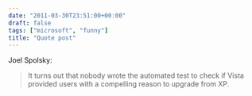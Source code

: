 ```yaml
---
date: "2011-03-30T23:51:00+00:00"
draft: false
tags: ["microsoft", "funny"]
title: "Quote post"
---
```

Joel Spolsky:

> It turns out that nobody wrote the automated test to check if Vista provided users with a compelling reason to upgrade from XP.

